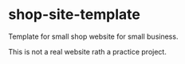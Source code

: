 # shop-site-template
Template for small shop website for small business.


This is not a real website rath a practice project.
